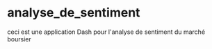 # analyse_de_sentiment
ceci est une application Dash pour l'analyse de sentiment du marché boursier
